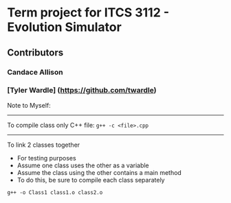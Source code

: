 # Term project for ITCS 3112 - Evolution Simulator
## Contributors
### Candace Allison
### [Tyler Wardle] (https://github.com/twardle)

Note to Myself:
***
To compile class only C++ file: 
`g++ -c <file>.cpp`
***
To link 2 classes together
* For testing purposes
* Assume one class uses the other as a variable
* Assume the class using the other contains a main method
* To do this, be sure to compile each class separately 

`g++ -o Class1 class1.o class2.o`
